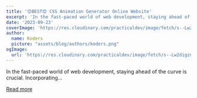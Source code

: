 ```yaml
---
title: '😍BEST😍 CSS Animation Generator Online Website'
excerpt: 'In the fast-paced world of web development, staying ahead of the curve is crucial.  Incorporating...'
date: '2023-09-23'
coverImage: 'https://res.cloudinary.com/practicaldev/image/fetch/s--Lw2digzq--/c_imagga_scale,f_auto,fl_progressive,h_420,q_auto,w_1000/https://dev-to-uploads.s3.amazonaws.com/uploads/articles/1gdyef82v55o5nacl9kx.jpg'
author:
  name: Koders
  picture: "assets/blog/authors/koders.png"
ogImage:
  url: 'https://res.cloudinary.com/practicaldev/image/fetch/s--Lw2digzq--/c_imagga_scale,f_auto,fl_progressive,h_420,q_auto,w_1000/https://dev-to-uploads.s3.amazonaws.com/uploads/articles/1gdyef82v55o5nacl9kx.jpg'
---
```


In the fast-paced world of web development, staying ahead of the curve is crucial.  Incorporating...

[Read more](https://dev.to/noobizdev/best-css-animation-generator-online-website-40dh)
